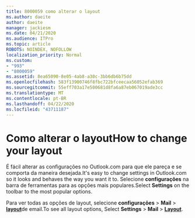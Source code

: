 ```yaml
---
title: 8000059 como alterar o layout
ms.author: daeite
author: daeite
manager: jackiesm
ms.date: 04/21/2020
ms.audience: ITPro
ms.topic: article
ROBOTS: NOINDEX, NOFOLLOW
localization_priority: Normal
ms.custom:
- "993"
- "8000059"
ms.assetid: 8ea65090-8e05-4ab8-a30c-3bb6db6b75dd
ms.openlocfilehash: 583f13900746f8fbc722bfceecaa56052efab369
ms.sourcegitcommit: 55eff703a17e500681d8fa6a87eb067019ade3cc
ms.translationtype: MT
ms.contentlocale: pt-BR
ms.lasthandoff: 04/22/2020
ms.locfileid: "43711187"
---
```

# <a name="how-to-change-your-layout"></a><span data-ttu-id="a91db-102">Como alterar o layout</span><span class="sxs-lookup"><span data-stu-id="a91db-102">How to change your layout</span></span>

<span data-ttu-id="a91db-103">É fácil alterar as configurações no Outlook.com para que ele pareça e se comporta da maneira desejada.</span><span class="sxs-lookup"><span data-stu-id="a91db-103">It's easy to change settings in Outlook.com so it looks and behaves the way you want it to.</span></span> <span data-ttu-id="a91db-104">Selecione **configurações** na barra de ferramentas para as opções mais populares.</span><span class="sxs-lookup"><span data-stu-id="a91db-104">Select **Settings** on the toolbar to the most popular options.</span></span>

<span data-ttu-id="a91db-105">Para ver todas as opções de layout, selecione **configurações** > **Mail** > [**layout**](https://outlook.live.com/mail/options/mail/layout)de email.</span><span class="sxs-lookup"><span data-stu-id="a91db-105">To see all layout options, Select **Settings** > **Mail** > [**Layout**](https://outlook.live.com/mail/options/mail/layout).</span></span>
  